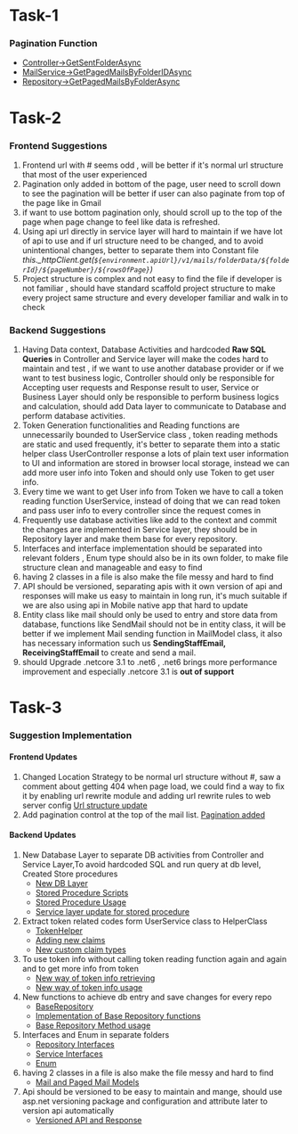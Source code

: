 # Task-1

### Pagination Function
- [Controller->GetSentFolderAsync](https://github.com/linnhtet/apitest/blob/main/Controllers/V1/MailsController.cs#L115)
- [MailService->GetPagedMailsByFolderIDAsync](https://github.com/linnhtet/apitest/blob/main/Services/MailService.cs#L132)
- [Repository->GetPagedMailsByFolderAsync](https://github.com/linnhtet/apitest/blob/main/Repositories/MailRepository.cs#L36)
# Task-2

### Frontend Suggestions

 1. Frontend url with # seems odd , will be better if it's normal url structure that most of the user experienced
 2. Pagination only added in bottom of the page, user need to scroll down to see the pagination
 will be better if user can also paginate from top of the page like in Gmail
 3. if want to use bottom pagination only, should scroll up to the top of the page when page change to feel like data is refreshed.
 4. Using api url directly in service layer will hard to maintain if we have lot of api to use and if url structure need to be changed, and to avoid unintentional changes, better to separate them into Constant file 
*this._httpClient.get(`${environment.apiUrl}/v1/mails/folderData/${folderId}/${pageNumber}/${rowsOfPage}`)* 
5. Project structure is complex and not easy to find the file if developer is not familiar , should have standard scaffold project structure to make every project same structure and every developer familiar and walk in to check

### Backend Suggestions

 1. Having Data context, Database Activities and hardcoded **Raw SQL Queries** in Controller and Service layer will make the codes hard to maintain and test , if we want to use another database provider or if we want to test business logic, Controller should only be responsible for Accepting user requests and Response result to user, Service or Business Layer should only be responsible to perform business logics and calculation, should add Data layer to communicate to Database and perform database activities.
 2. Token Generation functionalities and Reading functions are unnecessarily bounded to UserService class , token reading methods are static and used frequently, it's better to separate them into a static helper class
 UserController response a lots of plain text user information to UI and information are stored in browser local storage, instead we can add more user info into Token and should only use Token to get user info.
 3. Every time we want to get User info from Token we have to call a token reading function UserService, instead of doing that we can read token and pass user info to every controller since the request comes in
 4. Frequently use database activities like add to the context and commit the changes are implemented in Service layer, they should be in Repository layer and make them base for every repository.
 5. Interfaces and interface implementation should be separated into relevant folders , Enum type should also be in its own folder, to make file structure clean and manageable and easy to find
 6. having 2 classes in a file is also make the file messy and hard to find
 7. API should be versioned, separating apis with it own version of api and responses will make us easy to maintain in long run, it's much suitable if we are also using api in Mobile native app that hard to update
 8. Entity class like mail should only be used to entry and store data from database, functions like SendMail should not be in entity class, it will be better if we implement Mail sending function in MailModel class, it also has necessary information such us **SendingStaffEmail, ReceivingStaffEmail** to create and send a mail.
 9. should Upgrade .netcore 3.1 to .net6 , .net6 brings more performance improvement and especially .netcore 3.1 is **out of support**
 
 

# Task-3

### Suggestion Implementation

#### Frontend Updates

 1. Changed Location Strategy to be normal url structure without #, saw a comment about getting 404 when page load, we could find a way to fix it by enabling url rewrite module and adding url rewrite rules to web server config 
[Url structure update](https://github.com/linnhtet/uitest/commit/9431fda7ccb1e4f2105b4d7e2b82277ab4da1fb9#diff-502d295b435b10ba99f5377504ca51149312e3cbebbbaa78ac5d925cb04cbfb0)
 2.  Add pagination control at the top of the mail list.
 [Pagination added](https://github.com/linnhtet/uitest/commit/9431fda7ccb1e4f2105b4d7e2b82277ab4da1fb9#diff-2d7001fc79ffc9e882444edb9448739ecfdfeeb35c481eb36ebb874b523b448b)
#### Backend Updates
1.  New Database Layer to separate DB activities from Controller and Service Layer,To avoid hardcoded SQL and run query at db level, Created Store procedures 
     - [New DB Layer](https://github.com/linnhtet/apitest/tree/main/Repositories)
      - [Stored Procedure Scripts](https://github.com/linnhtet/apitest/tree/main/StoredProcedures)
      - [Stored Procedure Usage](https://github.com/linnhtet/apitest/blob/main/Repositories/MailRepository.cs#L101)
      - [Service layer update for stored procedure](https://github.com/linnhtet/apitest/blob/main/Services/MailService.cs#L181)
2. Extract token related codes form UserService class to HelperClass
    - [TokenHelper](https://github.com/linnhtet/apitest/blob/main/Helpers/TokenHelper.cs)
    - [Adding new claims](https://github.com/linnhtet/apitest/blob/main/Helpers/TokenHelper.cs#L70)
    - [New custom claim types](https://github.com/linnhtet/apitest/blob/main/Helpers/CustomClaimTypes.cs#L9)
3. To use token info without calling token reading function again and again and to get more info from token
    - [New way of token info retrieving](https://github.com/linnhtet/apitest/blob/main/Controllers/V1/BaseController.cs#L23)
    - [New way of token info usage](https://github.com/linnhtet/apitest/blob/main/Controllers/V1/MailsController.cs#L120)
4. New functions to achieve db entry and save changes for every repo
    - [BaseRepository](https://github.com/linnhtet/apitest/blob/main/Repositories/Abstract/BaseRepository.cs)
    - [Implementation of Base Repository functions](https://github.com/linnhtet/apitest/blob/main/Repositories/MailRepository.cs#L119)
    - [Base Repository Method usage](https://github.com/linnhtet/apitest/blob/main/Services/MailService.cs#L102)
5. Interfaces and Enum in separate folders
    - [Repository Interfaces](https://github.com/linnhtet/apitest/tree/main/Repositories/Interfaces)
    - [Service Interfaces](https://github.com/linnhtet/apitest/tree/main/Services/Interfaces)
    - [Enum](https://github.com/linnhtet/apitest/tree/main/Helpers/Enum)
6. having 2 classes in a file is also make the file messy and hard to find
    - [Mail and Paged Mail Models](https://github.com/linnhtet/apitest/tree/main/Models/Messaging)
 7. Api should be versioned to be easy to maintain and mange, should use asp.net versioning package and configuration and attribute later to version api automatically
    -  [Versioned API and Response](https://github.com/linnhtet/apitest/tree/main/Controllers/V1)
